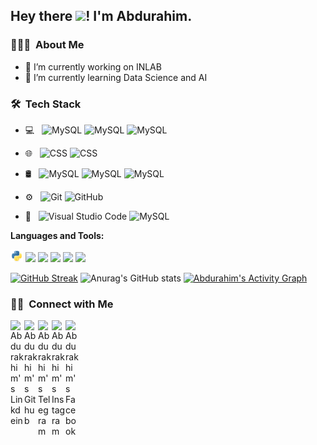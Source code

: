 <h2> Hey there <img src="https://raw.githubusercontent.com/MartinHeinz/MartinHeinz/master/wave.gif" width="30px">! I'm Abdurahim.</h2>


 
<h3> 👨🏻‍💻 &nbsp;About Me </h3>

- 🔭 I’m currently working on INLAB
- 🌱 I’m currently learning Data Science and AI

<h3> 🛠 &nbsp;Tech Stack</h3>

- 💻 &nbsp;
   ![MySQL](https://img.shields.io/badge/Python-FFD43B?style=python)
   ![MySQL](https://img.shields.io/badge/Django-092E20?style=django)
   ![MySQL](https://img.shields.io/badge/-aiogram-blue)

- 🌐 &nbsp;
  ![CSS](https://img.shields.io/badge/HTML5-E34F26?style=html5)
  ![CSS](https://img.shields.io/badge/-CSS-333333?style=flat&logo=css)
- 🛢 &nbsp;
  ![MySQL](https://img.shields.io/badge/MySQL-005C84?style=flat&logo=mysql)
  ![MySQL](https://img.shields.io/badge/-PostgreSQL-green)
  ![MySQL](https://img.shields.io/badge/-SQLite-brightgreen)
- ⚙️ &nbsp;
  ![Git](https://img.shields.io/badge/GIT-E44C30?style=flat&logo=git)
  ![GitHub](https://img.shields.io/badge/-GitHub-333333?style=flat&logo=github)
- 🔧 &nbsp;
  ![Visual Studio Code](https://img.shields.io/badge/-Visual%20Studio%20Code-333333?style=flat&logo=visual-studio-code&logoColor=007ACC)
  ![MySQL](https://img.shields.io/badge/-Pycharm-yellowgreen)

**Languages and Tools:**  

<code><img height="20" src="https://raw.githubusercontent.com/devicons/devicon/master/icons/python/python-original.svg"></code>
<code><img height="20" src="https://raw.githubusercontent.com/yurijserrano/Github-Profile-Readme-Logos/f994c418a134b58c4aec11152f6a4a33fa89da26/cloud/github.svg"></code>
<code><img height="20" src="https://raw.githubusercontent.com/yurijserrano/Github-Profile-Readme-Logos/f994c418a134b58c4aec11152f6a4a33fa89da26/databases/postgresql.svg"></code>
<code><img height="20" src="https://raw.githubusercontent.com/yurijserrano/Github-Profile-Readme-Logos/f994c418a134b58c4aec11152f6a4a33fa89da26/frameworks/django.svg"></code>
<code><img height="20" src="https://raw.githubusercontent.com/yurijserrano/Github-Profile-Readme-Logos/f994c418a134b58c4aec11152f6a4a33fa89da26/others/json.svg"></code>
<code><img height="20" src="https://raw.githubusercontent.com/yurijserrano/Github-Profile-Readme-Logos/f994c418a134b58c4aec11152f6a4a33fa89da26/frameworks/flask.svg"></code>    

[![GitHub Streak](https://github-readme-streak-stats.herokuapp.com?user=uzbekprogrammer&theme=tokyonight_duo&hide_border=true)](https://git.io/streak-stats)
![Anurag's GitHub stats](https://github-readme-stats.vercel.app/api?username=uzbekprogrammer&show_icons=true&theme=react )
<a href="https://github.com/uzbekprogrammer/github-readme-activity-graph"><img alt="Abdurahim's Activity Graph" src="https://activity-graph.herokuapp.com/graph?username=uzbekprogrammer&bg_color=0D1117&color=5BCDEC&line=5BCDEC&point=FFFFFF&hide_border=true" /></a>


<h3> 🤝🏻 &nbsp;Connect with Me </h3>


<a href="https://linkedin.com/in/abdurahim-mahmudov-6ab435220">
  <img align="left" alt="Abdurakhim's Linkdein" width="22px" src="https://cdn.jsdelivr.net/npm/simple-icons@v3/icons/linkedin.svg" />
</a>
<a href="https://github.com/uzbekprogrammer">
  <img align="left" alt="Abdurakhim's Github" width="22px" src="https://cdn.jsdelivr.net/npm/simple-icons@v3/icons/github.svg" />
</a>
<a href="https://t.me/Abdurahim_Mahmudov">
  <img align="left" alt="Abdurakhim's Telegram" width="22px" src="https://cdn.jsdelivr.net/npm/simple-icons@v3/icons/telegram.svg" />
</a>
<a href="https://instagram.com/the_abdurakhim/">
  <img align="left" alt="Abdurakhim's Instagram" width="22px" src="https://cdn.jsdelivr.net/npm/simple-icons@v3/icons/instagram.svg" />
</a>
<a href="https://www.facebook.com/profile.php?id=100073274180395">
  <img align="left" alt="Abdurakhim's Facebook" width="22px" src="https://cdn.jsdelivr.net/npm/simple-icons@v3/icons/facebook.svg" />
</a>

